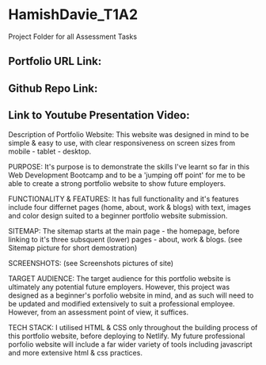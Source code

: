 # HamishDavie_T1A2
Project Folder for all Assessment Tasks

Portfolio URL Link:
-

Github Repo Link:
-

Link to Youtube Presentation Video:
-

Description of Portfolio Website:
This website was designed in mind to be simple & easy to use, with clear responsiveness on screen sizes from mobile - tablet - desktop.

PURPOSE: It's purpose is to demonstrate the skills I've learnt so far in this Web Development Bootcamp and to be a 'jumping off point' for me to 
be able to create a strong portfolio website to show future employers.

FUNCTIONALITY & FEATURES: It has full functionality and it's features include four differnet pages (home, about, work & blogs) with text, images and 
color design suited to a beginner portfolio website submission. 

SITEMAP: The sitemap starts at the main page - the homepage, before linking to it's three subsquent (lower) pages - about, work & blogs.
(see Sitemap picture for short demostration)

SCREENSHOTS: (see Screenshots pictures of site)

TARGET AUDIENCE: The target audience for this portfolio website is ultimately any potential future employers. However, this project was designed as a beginner's
porfolio website in mind, and as such will need to be updated and modified extensively to suit a professional employee. However, from an assessment point of view,
it suffices.

TECH STACK: I utilised HTML & CSS only throughout the building process of this portfolio website, before deploying to Netlify. My future professional porfolio website will include a far wider variety of tools including javascript and more extensive html & css practices.
